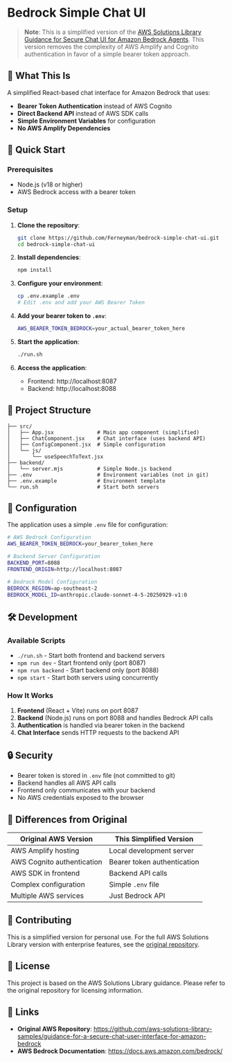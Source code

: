 # Bedrock Simple Chat UI

> **Note**: This is a simplified version of the [AWS Solutions Library Guidance for Secure Chat UI for Amazon Bedrock Agents](https://github.com/aws-solutions-library-samples/guidance-for-a-secure-chat-user-interface-for-amazon-bedrock). This version removes the complexity of AWS Amplify and Cognito authentication in favor of a simple bearer token approach.

## 🎯 What This Is

A simplified React-based chat interface for Amazon Bedrock that uses:
- **Bearer Token Authentication** instead of AWS Cognito
- **Direct Backend API** instead of AWS SDK calls
- **Simple Environment Variables** for configuration
- **No AWS Amplify Dependencies**

## 🚀 Quick Start

### Prerequisites
- Node.js (v18 or higher)
- AWS Bedrock access with a bearer token

### Setup

1. **Clone the repository**:
   ```bash
   git clone https://github.com/Ferneyman/bedrock-simple-chat-ui.git
   cd bedrock-simple-chat-ui
   ```

2. **Install dependencies**:
   ```bash
   npm install
   ```

3. **Configure your environment**:
   ```bash
   cp .env.example .env
   # Edit .env and add your AWS Bearer Token
   ```

4. **Add your bearer token to `.env`**:
   ```bash
   AWS_BEARER_TOKEN_BEDROCK=your_actual_bearer_token_here
   ```

5. **Start the application**:
   ```bash
   ./run.sh
   ```

6. **Access the application**:
   - Frontend: http://localhost:8087
   - Backend: http://localhost:8088

## 📁 Project Structure

```
├── src/
│   ├── App.jsx              # Main app component (simplified)
│   ├── ChatComponent.jsx    # Chat interface (uses backend API)
│   ├── ConfigComponent.jsx  # Simple configuration
│   └── js/
│       └── useSpeechToText.jsx
├── backend/
│   └── server.mjs           # Simple Node.js backend
├── .env                     # Environment variables (not in git)
├── .env.example             # Environment template
└── run.sh                   # Start both servers
```

## 🔧 Configuration

The application uses a simple `.env` file for configuration:

```bash
# AWS Bedrock Configuration
AWS_BEARER_TOKEN_BEDROCK=your_bearer_token_here

# Backend Server Configuration
BACKEND_PORT=8088
FRONTEND_ORIGIN=http://localhost:8087

# Bedrock Model Configuration
BEDROCK_REGION=ap-southeast-2
BEDROCK_MODEL_ID=anthropic.claude-sonnet-4-5-20250929-v1:0
```

## 🛠️ Development

### Available Scripts

- `./run.sh` - Start both frontend and backend servers
- `npm run dev` - Start frontend only (port 8087)
- `npm run backend` - Start backend only (port 8088)
- `npm start` - Start both servers using concurrently

### How It Works

1. **Frontend** (React + Vite) runs on port 8087
2. **Backend** (Node.js) runs on port 8088 and handles Bedrock API calls
3. **Authentication** is handled via bearer token in the backend
4. **Chat Interface** sends HTTP requests to the backend API

## 🔒 Security

- Bearer token is stored in `.env` file (not committed to git)
- Backend handles all AWS API calls
- Frontend only communicates with your backend
- No AWS credentials exposed to the browser

## 📝 Differences from Original

| Original AWS Version | This Simplified Version |
|---------------------|------------------------|
| AWS Amplify hosting | Local development server |
| AWS Cognito authentication | Bearer token authentication |
| AWS SDK in frontend | Backend API calls |
| Complex configuration | Simple `.env` file |
| Multiple AWS services | Just Bedrock API |

## 🤝 Contributing

This is a simplified version for personal use. For the full AWS Solutions Library version with enterprise features, see the [original repository](https://github.com/aws-solutions-library-samples/guidance-for-a-secure-chat-user-interface-for-amazon-bedrock).

## 📄 License

This project is based on the AWS Solutions Library guidance. Please refer to the original repository for licensing information.

## 🔗 Links

- **Original AWS Repository**: https://github.com/aws-solutions-library-samples/guidance-for-a-secure-chat-user-interface-for-amazon-bedrock
- **AWS Bedrock Documentation**: https://docs.aws.amazon.com/bedrock/